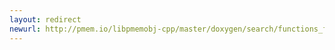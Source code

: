```yaml
---
layout: redirect
newurl: http://pmem.io/libpmemobj-cpp/master/doxygen/search/functions_f.html
---
```

